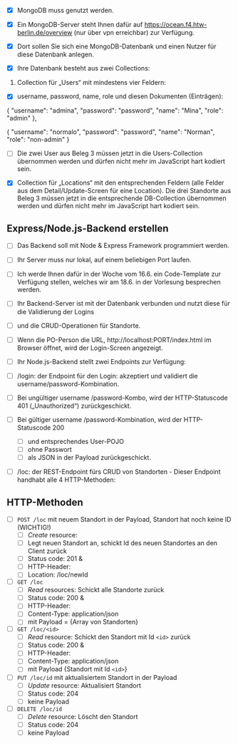 - [X] MongoDB muss genutzt werden.
- [X] Ein MongoDB-Server steht Ihnen dafür auf https://ocean.f4.htw-berlin.de/overview (nur über vpn erreichbar) zur Verfügung. 
- [X] Dort sollen Sie sich eine MongoDB-Datenbank und einen Nutzer für diese Datenbank anlegen.

- [X] Ihre Datenbank besteht aus zwei Collections:
1. Collection für „Users“ mit mindestens vier Feldern:
- [X] username, password, name, role und diesen Dokumenten (Einträgen):

{
    "username": "admina",
    "password": "password",
    "name": "Mina",
    "role": "admin"
},

{
    "username": "normalo",
    "password": "password",
    "name": "Norman",
    "role": "non-admin"
}

- [ ] Die zwei User aus Beleg 3 müssen jetzt in die Users-Collection übernommen werden und dürfen nicht mehr im JavaScript hart kodiert sein.

- [X] Collection für „Locations“ mit den entsprechenden Feldern (alle Felder aus dem Detail/Update-Screen für eine Location).
Die drei Standorte aus Beleg 3 müssen jetzt in die entsprechende DB-Collection übernommen werden und dürfen nicht mehr im JavaScript hart kodiert sein.

## Express/Node.js-Backend erstellen
- [ ] Das Backend soll mit Node & Express Framework programmiert werden. 
- [ ] Ihr Server muss nur lokal, auf einem beliebigen Port laufen. 
- [ ] Ich werde Ihnen dafür in der Woche vom 16.6. ein Code-Template zur Verfügung stellen, welches wir am 18.6. in der Vorlesung besprechen werden.
- [ ] Ihr Backend-Server ist mit der Datenbank verbunden und nutzt diese für die Validierung der Logins 
- [ ] und die CRUD-Operationen für Standorte.

- [ ] Wenn die PO-Person die URL, http://localhost:PORT/index.html im Browser öffnet, wird der Login-Screen angezeigt.
- [ ] Ihr Node.js-Backend stellt zwei Endpoints zur Verfügung:
- [ ] /login: der Endpoint für den Login: akzeptiert und validiert die username/password-Kombination.
- [ ] Bei ungültiger username /password-Kombo, wird der HTTP-Statuscode 401 („Unauthorized“) zurückgeschickt. 
- [ ] Bei gültiger username /password-Kombination, wird der HTTP-Statuscode 200 
    - [ ] und entsprechendes User-POJO 
    - [ ] ohne Passwort 
    - [ ] als JSON in der Payload zurückgeschickt.
- [ ] /loc: der REST-Endpoint fürs CRUD von Standorten - Dieser Endpoint handhabt alle 4 HTTP-Methoden:

## HTTP-Methoden
- [ ] `POST /loc` mit neuem Standort in der Payload, Standort hat noch keine ID (WICHTIG!)
    - [ ] *Create* resource:
    - [ ] Legt neuen Standort an, schickt Id des neuen Standortes an den Client zurück
    - [ ] Status code: 201 & 
    - [ ] HTTP-Header: 
    - [ ] Location: /loc/newId
- [ ] `GET /loc`
    - [ ] *Read* resources: Schickt alle Standorte zurück
    - [ ] Status code: 200 &
    - [ ] HTTP-Header:
    - [ ] Content-Type: application/json
    - [ ] mit Payload = {Array von Standorten}
- [ ] `GET /loc/<id>`
    - [ ] *Read* resource: Schickt den Standort mit Id `<id>` zurück
    - [ ] Status code: 200 &
    - [ ] HTTP-Header:
    - [ ] Content-Type: application/json 
    - [ ] mit Payload {Standort mit Id `<id>`}
- [ ] `PUT /loc/id` mit aktualisiertem Standort in der Payload
    - [ ] *Update* resource: Aktualisiert Standort
    - [ ] Status code: 204
    - [ ] keine Payload
- [ ] `DELETE /loc/id`
    - [ ] *Delete* resource: Löscht den Standort
    - [ ] Status code: 204
    - [ ] keine Payload